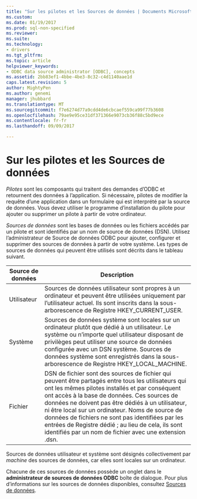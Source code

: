 ```yaml
---
title: "Sur les pilotes et les Sources de données | Documents Microsoft"
ms.custom: 
ms.date: 01/19/2017
ms.prod: sql-non-specified
ms.reviewer: 
ms.suite: 
ms.technology:
- drivers
ms.tgt_pltfrm: 
ms.topic: article
helpviewer_keywords:
- ODBC data source administrator [ODBC], concepts
ms.assetid: 2bb83ef1-4bbe-4be3-8c32-c4d1140aae1d
caps.latest.revision: 5
author: MightyPen
ms.author: genemi
manager: jhubbard
ms.translationtype: MT
ms.sourcegitcommit: f7e6274d77a9cdd4de6cbcaef559ca99f77b3608
ms.openlocfilehash: 79ae9e95ce31df371366e9073cb36f88c5bd9ece
ms.contentlocale: fr-fr
ms.lasthandoff: 09/09/2017

---
```

# <a name="about-drivers-and-data-sources"></a>Sur les pilotes et les Sources de données
*Pilotes* sont les composants qui traitent des demandes d’ODBC et retournent des données à l’application. Si nécessaire, pilotes de modifier la requête d’une application dans un formulaire qui est interprété par la source de données. Vous devez utiliser le programme d’installation du pilote pour ajouter ou supprimer un pilote à partir de votre ordinateur.  
  
 *Sources de données* sont les bases de données ou les fichiers accédés par un pilote et sont identifiés par un nom de source de données (DSN). Utilisez l’administrateur de Source de données ODBC pour ajouter, configurer et supprimer des sources de données à partir de votre système. Les types de sources de données qui peuvent être utilisés sont décrits dans le tableau suivant.  
  
|Source de données| Description|  
|-----------------|-----------------|  
|Utilisateur|Sources de données utilisateur sont propres à un ordinateur et peuvent être utilisées uniquement par l’utilisateur actuel. Ils sont inscrits dans la sous-arborescence de Registre HKEY_CURRENT_USER.|  
|Système|Sources de données système sont locales sur un ordinateur plutôt que dédié à un utilisateur. Le système ou n’importe quel utilisateur disposant de privilèges peut utiliser une source de données configurée avec un DSN système. Sources de données système sont enregistrés dans la sous-arborescence de Registre HKEY_LOCAL_MACHINE.|  
|Fichier|DSN de fichier sont des sources de fichier qui peuvent être partagés entre tous les utilisateurs qui ont les mêmes pilotes installés et par conséquent ont accès à la base de données. Ces sources de données ne doivent pas être dédiés à un utilisateur, ni être local sur un ordinateur. Noms de source de données de fichiers ne sont pas identifiées par les entrées de Registre dédié ; au lieu de cela, ils sont identifiés par un nom de fichier avec une extension .dsn.|  
  
 Sources de données utilisateur et système sont désignés collectivement par *machine* des sources de données, car elles sont locales sur un ordinateur.  
  
 Chacune de ces sources de données possède un onglet dans le **administrateur de sources de données ODBC** boîte de dialogue. Pour plus d’informations sur les sources de données disponibles, consultez [Sources de données](../../odbc/reference/data-sources.md).
